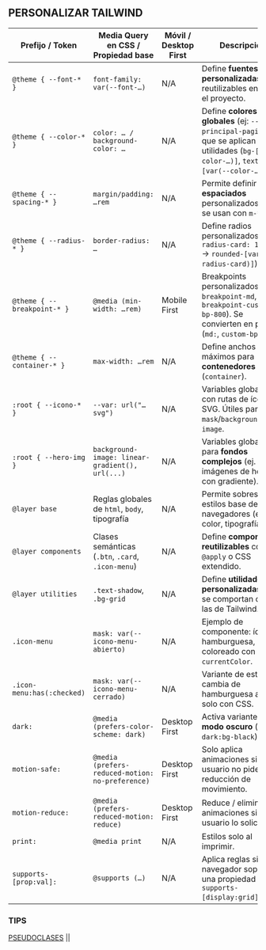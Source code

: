 ## PERSONALIZAR TAILWIND

| Prefijo / Token             | Media Query en CSS / Propiedad base               | Móvil / Desktop First | Descripción                                                                                                                                  |
| --------------------------- | ------------------------------------------------- | --------------------- | -------------------------------------------------------------------------------------------------------------------------------------------- |
| `@theme { --font-* }`       | `font-family: var(--font-…)`                      | N/A                   | Define **fuentes personalizadas** reutilizables en todo el proyecto.                                                                         |
| `@theme { --color-* }`      | `color: … / background-color: …`                  | N/A                   | Define **colores globales** (ej: `--color-principal-pagina`) que se aplican con utilidades (`bg-[var(--color-…)]`, `text-[var(--color-…)]`). |
| `@theme { --spacing-* }`    | `margin/padding: …rem`                            | N/A                   | Permite definir **espaciados** personalizados que se usan con `m-*`, `p-*`.                                                                  |
| `@theme { --radius-* }`     | `border-radius: …`                                | N/A                   | Define radios personalizados (ej: `--radius-card: 1rem;` → `rounded-[var(--radius-card)]`).                                                  |
| `@theme { --breakpoint-* }` | `@media (min-width: …rem)`                        | Mobile First          | Breakpoints personalizados (ej: `--breakpoint-md`, `--breakpoint-custom-bp-800`). Se convierten en prefijos (`md:`, `custom-bp-800:`).       |
| `@theme { --container-* }`  | `max-width: …rem`                                 | N/A                   | Define anchos máximos para **contenedores** (`container`).                                                                                   |
| `:root { --icono-* }`       | `--var: url("…svg")`                              | N/A                   | Variables globales con rutas de íconos SVG. Útiles para `mask`/`background-image`.                                                           |
| `:root { --hero-img }`      | `background-image: linear-gradient(), url(...)`   | N/A                   | Variables globales para **fondos complejos** (ej. imágenes de héroe con gradiente).                                                          |
| `@layer base`               | Reglas globales de `html`, `body`, tipografía     | N/A                   | Permite sobrescribir estilos base de navegadores (ej: color, tipografía).                                                                    |
| `@layer components`         | Clases semánticas (`.btn`, `.card`, `.icon-menu`) | N/A                   | Define **componentes reutilizables** con `@apply` o CSS extendido.                                                                           |
| `@layer utilities`          | `.text-shadow`, `.bg-grid`                        | N/A                   | Define **utilidades personalizadas** que se comportan como las de Tailwind.                                                                  |
| `.icon-menu`                | `mask: var(--icono-menu-abierto)`                 | N/A                   | Ejemplo de componente: ícono hamburguesa, coloreado con `currentColor`.                                                                      |
| `.icon-menu:has(:checked)`  | `mask: var(--icono-menu-cerrado)`                 | N/A                   | Variante de estado: cambia de hamburguesa a X solo con CSS.                                                                                  |
| `dark:`                     | `@media (prefers-color-scheme: dark)`             | Desktop First         | Activa variantes para **modo oscuro** (ej: `dark:bg-black`).                                                                                 |
| `motion-safe:`              | `@media (prefers-reduced-motion: no-preference)`  | Desktop First         | Solo aplica animaciones si el usuario no pide reducción de movimiento.                                                                       |
| `motion-reduce:`            | `@media (prefers-reduced-motion: reduce)`         | Desktop First         | Reduce / elimina animaciones si el usuario lo solicita.                                                                                      |
| `print:`                    | `@media print`                                    | N/A                   | Estilos solo al imprimir.                                                                                                                    |
| `supports-[prop:val]:`      | `@supports (…)`                                   | N/A                   | Aplica reglas si el navegador soporta una propiedad (ej: `supports-[display:grid]:grid`).                                                    |

### TIPS

[PSEUDOCLASES](./07-pseudoclases.md) || [](./10-.md)
